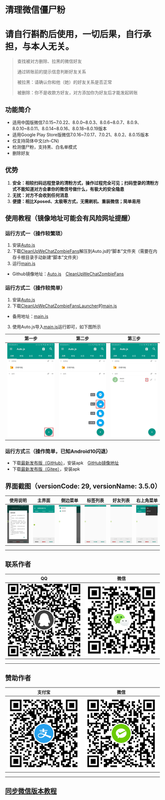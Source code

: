 # 清理微信僵尸粉

# 请自行斟酌后使用，一切后果，自行承担，与本人无关。

> 查找被对方删除、拉黑的微信好友
>
> 通过转账前的提示信息判断好友关系
>
> 被拉黑：请确认你和他（她）的好友关系是否正常
>
> 被删除：你不是收款方好友，对方添加你为好友后才能发起转账


## 功能简介
* 适用中国版微信7.0.15\~7.0.22、8.0.0\~8.0.3、8.0.6\~8.0.7、8.0.9、8.0.10\~8.0.11、8.0.14\~8.0.16、8.0.18\~8.0.19版本
* 适用Google Play Store版微信7.0.16\~7.0.17、7.0.21、8.0.2、8.0.15版本
* 仅支持简体中文(zh-CN)
* 检测僵尸粉，支持黑、白名单模式
* 删除好友


## 优势
1. **安全：相较扫码远程登录的清粉方式，操作过程完全可见；扫码登录的清粉方式不能知道对方会拿你的微信号做什么，有极大的安全隐患**
2. **无扰：对方不会收到任何消息**
3. **便捷：相比Xposed、太极等方式，无需刷机、重装微信；简单易用**


## 使用教程（镜像地址可能会有风险网址提醒）
### 运行方式一（操作较繁琐）
1. 安装[Auto.js](https://github.com/SuperMonster002/Hello_Sockpuppet/raw/master/%5Bauto.js%5D%5B4.1.1_alpha2%5D%5Barm-v7%5D(b69a4e23).apk)
2. 下载[CleanUpWeChatZombieFans](https://github.com/L8426936/CleanUpWeChatZombieFans/archive/master.zip)解压到Auto.js的“脚本”文件夹（需要在内存卡根目录手动新建“脚本”文件夹）
3. 运行[main.js](./main.js)
* Github镜像地址：[Auto.js](https://hub.fastgit.org/SuperMonster002/Hello_Sockpuppet/raw/master/%5Bauto.js%5D%5B4.1.1_alpha2%5D%5Barm-v7%5D(b69a4e23).apk)&emsp;[CleanUpWeChatZombieFans](https://hub.fastgit.org/L8426936/CleanUpWeChatZombieFans/archive/master.zip)

### 运行方式二（操作较简单）
1. 安装[Auto.js](https://github.com/SuperMonster002/Hello_Sockpuppet/raw/master/%5Bauto.js%5D%5B4.1.1_alpha2%5D%5Barm-v7%5D(b69a4e23).apk)
2. 下载[CleanUpWeChatZombieFansLauncher](https://github.com/L8426936/CleanUpWeChatZombieFansLauncher)的[main.js](https://github.com/L8426936/CleanUpWeChatZombieFansLauncher/releases/latest)
* 备用地址：[main.js](https://gitee.com/L8426936/CleanUpWeChatZombieFansLauncher/releases)
3. 使用Auto.js导入[main.js](https://github.com/L8426936/CleanUpWeChatZombieFansLauncher/releases/latest)运行即可，如下图所示

| 第一步 | 第二步 | 第三步 |
|:----:|:----:|:----:|
| ![第一步](res/Screenshots/step1.jpg) | ![第二步](res/Screenshots/step2.jpg) | ![第三步](res/Screenshots/step3.jpg) |

### 运行方式三（操作简单，已知Android10闪退）
* 下载[最新发布版（GitHub）](https://github.com/L8426936/CleanUpWeChatZombieFansLauncher/releases/latest)，安装apk&emsp;[GitHub镜像地址](https://hub.fastgit.org/L8426936/CleanUpWeChatZombieFansLauncher/releases/latest)
* 下载[最新发布版（Gitee）](https://gitee.com/L8426936/CleanUpWeChatZombieFansLauncher/releases)，安装apk


## 界面截图（versionCode: 29, versionName: 3.5.0）
| 使用说明 | 主界面 | 侧边菜单 | 标签列表 | 好友列表 | 右上角菜单 |
|:----:|:----:|:----:|:----:|:----:|:----:|
| ![使用说明](res/Screenshots/Screenshot_20200728-154752.jpg) | ![主界面](res/Screenshots/Screenshot_20200720-133124.jpg) | ![侧边菜单](res/Screenshots/Screenshot_20200728-154800.jpg) | ![标签列表](res/Screenshots/Screenshot_20200728-155110.jpg) | ![好友列表](res/Screenshots/Screenshot_20200728-155116.jpg) | ![右上角菜单](res/Screenshots/Screenshot_20200728-154756.jpg) |
--------------------------------------


## 联系作者
| QQ | 微信 |
|:---:|:---:|
| ![QQ](res/qq.png) | ![微信](res/wechat.png) |
--------------------------------------


## 赞助作者
| 支付宝 | 微信 |
|:---:|:---:|
| ![支付宝](res/alipay.png) | ![微信](res/wechatpay.png) |
--------------------------------------


## [同步微信版本教程](https://github.com/L8426936/CleanUpWeChatZombieFansLauncher/blob/main/Make.md)